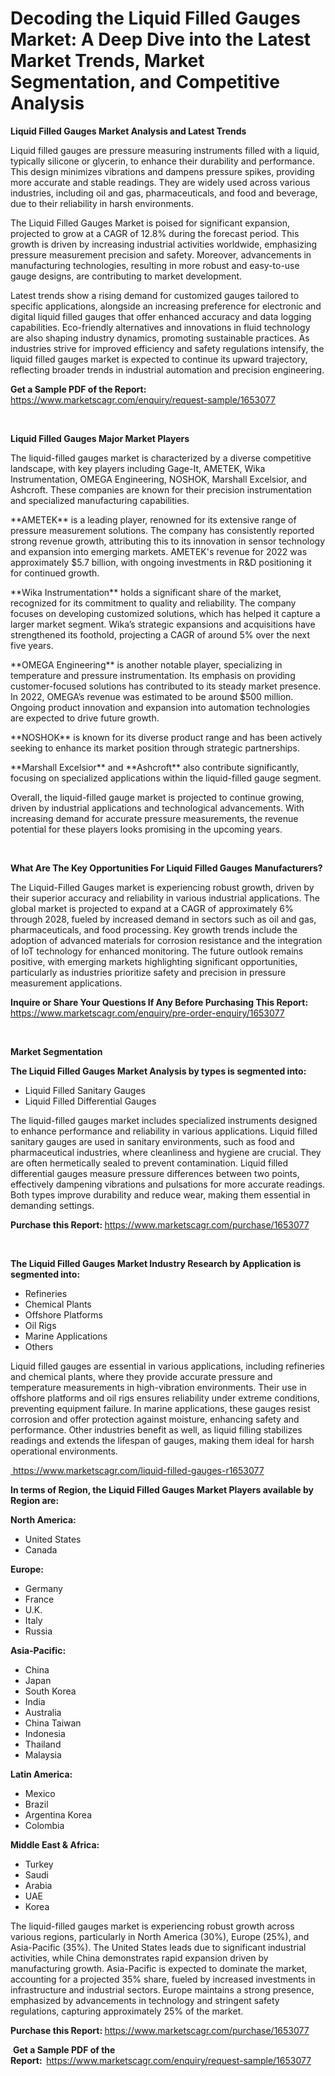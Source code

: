 <p><h1>Decoding the Liquid Filled Gauges Market: A Deep Dive into the Latest Market Trends, Market Segmentation, and Competitive Analysis</h1></p><p><strong>Liquid Filled Gauges Market Analysis and Latest Trends</strong></p>
<p><p>Liquid filled gauges are pressure measuring instruments filled with a liquid, typically silicone or glycerin, to enhance their durability and performance. This design minimizes vibrations and dampens pressure spikes, providing more accurate and stable readings. They are widely used across various industries, including oil and gas, pharmaceuticals, and food and beverage, due to their reliability in harsh environments.</p><p>The Liquid Filled Gauges Market is poised for significant expansion, projected to grow at a CAGR of 12.8% during the forecast period. This growth is driven by increasing industrial activities worldwide, emphasizing pressure measurement precision and safety. Moreover, advancements in manufacturing technologies, resulting in more robust and easy-to-use gauge designs, are contributing to market development.</p><p>Latest trends show a rising demand for customized gauges tailored to specific applications, alongside an increasing preference for electronic and digital liquid filled gauges that offer enhanced accuracy and data logging capabilities. Eco-friendly alternatives and innovations in fluid technology are also shaping industry dynamics, promoting sustainable practices. As industries strive for improved efficiency and safety regulations intensify, the liquid filled gauges market is expected to continue its upward trajectory, reflecting broader trends in industrial automation and precision engineering.</p></p>
<p><strong>Get a Sample PDF of the Report:&nbsp;</strong> <a href="https://www.marketscagr.com/enquiry/request-sample/1653077?utm_campaign=3056&utm_medium=2&utm_source=Github&utm_content=ia&utm_term=16042025&utm_id=liquid-filled-gauges">https://www.marketscagr.com/enquiry/request-sample/1653077</a></p>
<p>&nbsp;</p>
<p><strong>Liquid Filled Gauges Major Market Players</strong></p>
<p><p>The liquid-filled gauges market is characterized by a diverse competitive landscape, with key players including Gage-It, AMETEK, Wika Instrumentation, OMEGA Engineering, NOSHOK, Marshall Excelsior, and Ashcroft. These companies are known for their precision instrumentation and specialized manufacturing capabilities.</p><p>**AMETEK** is a leading player, renowned for its extensive range of pressure measurement solutions. The company has consistently reported strong revenue growth, attributing this to its innovation in sensor technology and expansion into emerging markets. AMETEK's revenue for 2022 was approximately $5.7 billion, with ongoing investments in R&D positioning it for continued growth.</p><p>**Wika Instrumentation** holds a significant share of the market, recognized for its commitment to quality and reliability. The company focuses on developing customized solutions, which has helped it capture a larger market segment. Wika’s strategic expansions and acquisitions have strengthened its foothold, projecting a CAGR of around 5% over the next five years.</p><p>**OMEGA Engineering** is another notable player, specializing in temperature and pressure instrumentation. Its emphasis on providing customer-focused solutions has contributed to its steady market presence. In 2022, OMEGA’s revenue was estimated to be around $500 million. Ongoing product innovation and expansion into automation technologies are expected to drive future growth.</p><p>**NOSHOK** is known for its diverse product range and has been actively seeking to enhance its market position through strategic partnerships. </p><p>**Marshall Excelsior** and **Ashcroft** also contribute significantly, focusing on specialized applications within the liquid-filled gauge segment.</p><p>Overall, the liquid-filled gauge market is projected to continue growing, driven by industrial applications and technological advancements. With increasing demand for accurate pressure measurements, the revenue potential for these players looks promising in the upcoming years.</p></p>
<p>&nbsp;</p>
<p><strong>What Are The Key Opportunities For Liquid Filled Gauges Manufacturers?</strong></p>
<p><p>The Liquid-Filled Gauges market is experiencing robust growth, driven by their superior accuracy and reliability in various industrial applications. The global market is projected to expand at a CAGR of approximately 6% through 2028, fueled by increased demand in sectors such as oil and gas, pharmaceuticals, and food processing. Key growth trends include the adoption of advanced materials for corrosion resistance and the integration of IoT technology for enhanced monitoring. The future outlook remains positive, with emerging markets highlighting significant opportunities, particularly as industries prioritize safety and precision in pressure measurement applications.</p></p>
<p><strong>Inquire or Share Your Questions If Any Before Purchasing This Report:</strong> <a href="https://www.marketscagr.com/enquiry/pre-order-enquiry/1653077?utm_campaign=3056&utm_medium=2&utm_source=Github&utm_content=ia&utm_term=16042025&utm_id=liquid-filled-gauges">https://www.marketscagr.com/enquiry/pre-order-enquiry/1653077</a></p>
<p>&nbsp;</p>
<p><strong>Market Segmentation</strong></p>
<p><strong>The Liquid Filled Gauges Market Analysis by types is segmented into:</strong></p>
<p><ul><li>Liquid Filled Sanitary Gauges</li><li>Liquid Filled Differential Gauges</li></ul></p>
<p><p>The liquid-filled gauges market includes specialized instruments designed to enhance performance and reliability in various applications. Liquid filled sanitary gauges are used in sanitary environments, such as food and pharmaceutical industries, where cleanliness and hygiene are crucial. They are often hermetically sealed to prevent contamination. Liquid filled differential gauges measure pressure differences between two points, effectively dampening vibrations and pulsations for more accurate readings. Both types improve durability and reduce wear, making them essential in demanding settings.</p></p>
<p><strong>Purchase this Report:&nbsp;</strong><a href="https://www.marketscagr.com/purchase/1653077?utm_campaign=3056&utm_medium=2&utm_source=Github&utm_content=ia&utm_term=16042025&utm_id=liquid-filled-gauges">https://www.marketscagr.com/purchase/1653077</a></p>
<p>&nbsp;</p>
<p><strong>The Liquid Filled Gauges Market Industry Research by Application is segmented into:</strong></p>
<p><ul><li>Refineries</li><li>Chemical Plants</li><li>Offshore Platforms</li><li>Oil Rigs</li><li>Marine Applications</li><li>Others</li></ul></p>
<p><p>Liquid filled gauges are essential in various applications, including refineries and chemical plants, where they provide accurate pressure and temperature measurements in high-vibration environments. Their use in offshore platforms and oil rigs ensures reliability under extreme conditions, preventing equipment failure. In marine applications, these gauges resist corrosion and offer protection against moisture, enhancing safety and performance. Other industries benefit as well, as liquid filling stabilizes readings and extends the lifespan of gauges, making them ideal for harsh operational environments.</p></p>
<p><a href="https://www.marketscagr.com/liquid-filled-gauges-r1653077?utm_campaign=3056&utm_medium=2&utm_source=Github&utm_content=ia&utm_term=16042025&utm_id=liquid-filled-gauges">&nbsp;https://www.marketscagr.com/liquid-filled-gauges-r1653077</a></p>
<p><strong>In terms of Region, the Liquid Filled Gauges Market Players available by Region are:</strong></p>
<p>
    <p> <strong> North America: </strong>
        <ul>
            <li>United States</li>
            <li>Canada</li>
        </ul>
        </p> 
    <p> <strong> Europe: </strong>
        <ul>
            <li>Germany</li>
            <li>France</li>
            <li>U.K.</li>
            <li>Italy</li>
            <li>Russia</li>
        </ul>
        </p> 
    <p> <strong> Asia-Pacific: </strong>
        <ul>
            <li>China</li>
            <li>Japan</li>
            <li>South Korea</li>
            <li>India</li>
            <li>Australia</li>
            <li>China Taiwan</li>
            <li>Indonesia</li>
            <li>Thailand</li>
            <li>Malaysia</li>
        </ul>
        </p> 
    <p> <strong> Latin America: </strong>
        <ul>
            <li>Mexico</li>
            <li>Brazil</li>
            <li>Argentina Korea</li>
            <li>Colombia</li>
        </ul>
        </p> 
    <p> <strong> Middle East & Africa: </strong>
        <ul>
            <li>Turkey</li>
            <li>Saudi</li>
            <li>Arabia</li>
            <li>UAE</li>
            <li>Korea</li>
        </ul>
    </p>
    </p>
<p><p>The liquid-filled gauges market is experiencing robust growth across various regions, particularly in North America (30%), Europe (25%), and Asia-Pacific (35%). The United States leads due to significant industrial activities, while China demonstrates rapid expansion driven by manufacturing growth. Asia-Pacific is expected to dominate the market, accounting for a projected 35% share, fueled by increased investments in infrastructure and industrial sectors. Europe maintains a strong presence, emphasized by advancements in technology and stringent safety regulations, capturing approximately 25% of the market.</p></p>
<p><strong>Purchase this Report: </strong><a href="https://www.marketscagr.com/purchase/1653077?utm_campaign=3056&utm_medium=2&utm_source=Github&utm_content=ia&utm_term=16042025&utm_id=liquid-filled-gauges">https://www.marketscagr.com/purchase/1653077</a></p>
<p>&nbsp;<strong>Get a Sample PDF of the Report:&nbsp;&nbsp;</strong><a href="https://www.marketscagr.com/enquiry/request-sample/1653077?utm_campaign=3056&utm_medium=2&utm_source=Github&utm_content=ia&utm_term=16042025&utm_id=liquid-filled-gauges">https://www.marketscagr.com/enquiry/request-sample/1653077</a></p>
<p><strong></strong></p>
<p><p></p><p></p><p></p></p>